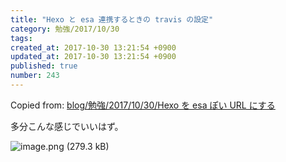 ```yaml
---
title: "Hexo と esa 連携するときの travis の設定"
category: 勉強/2017/10/30
tags: 
created_at: 2017-10-30 13:21:54 +0900
updated_at: 2017-10-30 13:21:54 +0900
published: true
number: 243
---
```


Copied from: [blog/勉強/2017/10/30/Hexo を esa ぽい URL にする](/posts/242)

多分こんな感じでいいはず。

![image.png (279.3 kB)](https://img.esa.io/uploads/production/attachments/4729/2017/10/30/11/1e8791bc-01cb-4eab-97da-53f2f1e181e5.png)

